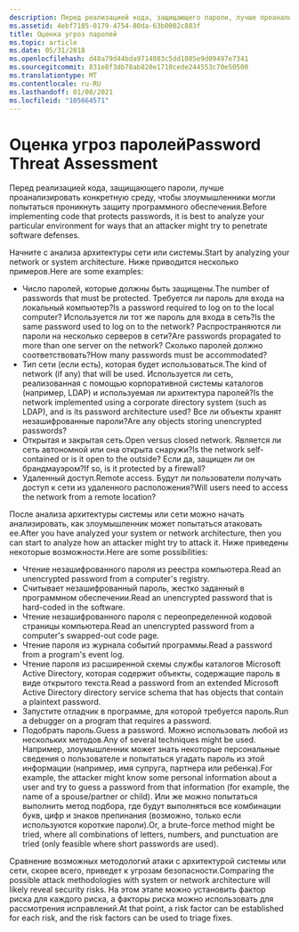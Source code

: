 ```yaml
---
description: Перед реализацией кода, защищающего пароли, лучше проанализировать конкретную среду, чтобы злоумышленники могли попытаться проникнуть защиту программного обеспечения.
ms.assetid: 4ebf7185-0179-4754-80da-63b0002c883f
title: Оценка угроз паролей
ms.topic: article
ms.date: 05/31/2018
ms.openlocfilehash: d48a79d44bda9714083c5dd1085e9d09497e7341
ms.sourcegitcommit: 831e8f3db78ab820e1710cede244553c70e50500
ms.translationtype: MT
ms.contentlocale: ru-RU
ms.lasthandoff: 01/08/2021
ms.locfileid: "105664571"
---
```

# <a name="password-threat-assessment"></a><span data-ttu-id="aae17-103">Оценка угроз паролей</span><span class="sxs-lookup"><span data-stu-id="aae17-103">Password Threat Assessment</span></span>

<span data-ttu-id="aae17-104">Перед реализацией кода, защищающего пароли, лучше проанализировать конкретную среду, чтобы злоумышленники могли попытаться проникнуть защиту программного обеспечения.</span><span class="sxs-lookup"><span data-stu-id="aae17-104">Before implementing code that protects passwords, it is best to analyze your particular environment for ways that an attacker might try to penetrate software defenses.</span></span>

<span data-ttu-id="aae17-105">Начните с анализа архитектуры сети или системы.</span><span class="sxs-lookup"><span data-stu-id="aae17-105">Start by analyzing your network or system architecture.</span></span> <span data-ttu-id="aae17-106">Ниже приводится несколько примеров.</span><span class="sxs-lookup"><span data-stu-id="aae17-106">Here are some examples:</span></span>

-   <span data-ttu-id="aae17-107">Число паролей, которые должны быть защищены.</span><span class="sxs-lookup"><span data-stu-id="aae17-107">The number of passwords that must be protected.</span></span> <span data-ttu-id="aae17-108">Требуется ли пароль для входа на локальный компьютер?</span><span class="sxs-lookup"><span data-stu-id="aae17-108">Is a password required to log on to the local computer?</span></span> <span data-ttu-id="aae17-109">Используется ли тот же пароль для входа в сеть?</span><span class="sxs-lookup"><span data-stu-id="aae17-109">Is the same password used to log on to the network?</span></span> <span data-ttu-id="aae17-110">Распространяются ли пароли на несколько серверов в сети?</span><span class="sxs-lookup"><span data-stu-id="aae17-110">Are passwords propagated to more than one server on the network?</span></span> <span data-ttu-id="aae17-111">Сколько паролей должно соответствовать?</span><span class="sxs-lookup"><span data-stu-id="aae17-111">How many passwords must be accommodated?</span></span>
-   <span data-ttu-id="aae17-112">Тип сети (если есть), которая будет использоваться.</span><span class="sxs-lookup"><span data-stu-id="aae17-112">The kind of network (if any) that will be used.</span></span> <span data-ttu-id="aae17-113">Используется ли сеть, реализованная с помощью корпоративной системы каталогов (например, LDAP) и используемая ли архитектура паролей?</span><span class="sxs-lookup"><span data-stu-id="aae17-113">Is the network implemented using a corporate directory system (such as LDAP), and is its password architecture used?</span></span> <span data-ttu-id="aae17-114">Все ли объекты хранят незашифрованные пароли?</span><span class="sxs-lookup"><span data-stu-id="aae17-114">Are any objects storing unencrypted passwords?</span></span>
-   <span data-ttu-id="aae17-115">Открытая и закрытая сеть.</span><span class="sxs-lookup"><span data-stu-id="aae17-115">Open versus closed network.</span></span> <span data-ttu-id="aae17-116">Является ли сеть автономной или она открыта снаружи?</span><span class="sxs-lookup"><span data-stu-id="aae17-116">Is the network self-contained or is it open to the outside?</span></span> <span data-ttu-id="aae17-117">Если да, защищен ли он брандмауэром?</span><span class="sxs-lookup"><span data-stu-id="aae17-117">If so, is it protected by a firewall?</span></span>
-   <span data-ttu-id="aae17-118">Удаленный доступ.</span><span class="sxs-lookup"><span data-stu-id="aae17-118">Remote access.</span></span> <span data-ttu-id="aae17-119">Будут ли пользователи получать доступ к сети из удаленного расположения?</span><span class="sxs-lookup"><span data-stu-id="aae17-119">Will users need to access the network from a remote location?</span></span>

<span data-ttu-id="aae17-120">После анализа архитектуры системы или сети можно начать анализировать, как злоумышленник может попытаться атаковать ее.</span><span class="sxs-lookup"><span data-stu-id="aae17-120">After you have analyzed your system or network architecture, then you can start to analyze how an attacker might try to attack it.</span></span> <span data-ttu-id="aae17-121">Ниже приведены некоторые возможности.</span><span class="sxs-lookup"><span data-stu-id="aae17-121">Here are some possibilities:</span></span>

-   <span data-ttu-id="aae17-122">Чтение незашифрованного пароля из реестра компьютера.</span><span class="sxs-lookup"><span data-stu-id="aae17-122">Read an unencrypted password from a computer's registry.</span></span>
-   <span data-ttu-id="aae17-123">Считывает незашифрованный пароль, жестко заданный в программном обеспечении.</span><span class="sxs-lookup"><span data-stu-id="aae17-123">Read an unencrypted password that is hard-coded in the software.</span></span>
-   <span data-ttu-id="aae17-124">Чтение незашифрованного пароля с переопределенной кодовой страницы компьютера.</span><span class="sxs-lookup"><span data-stu-id="aae17-124">Read an unencrypted password from a computer's swapped-out code page.</span></span>
-   <span data-ttu-id="aae17-125">Чтение пароля из журнала событий программы.</span><span class="sxs-lookup"><span data-stu-id="aae17-125">Read a password from a program's event log.</span></span>
-   <span data-ttu-id="aae17-126">Чтение пароля из расширенной схемы службы каталогов Microsoft Active Directory, которая содержит объекты, содержащие пароль в виде открытого текста.</span><span class="sxs-lookup"><span data-stu-id="aae17-126">Read a password from an extended Microsoft Active Directory directory service schema that has objects that contain a plaintext password.</span></span>
-   <span data-ttu-id="aae17-127">Запустите отладчик в программе, для которой требуется пароль.</span><span class="sxs-lookup"><span data-stu-id="aae17-127">Run a debugger on a program that requires a password.</span></span>
-   <span data-ttu-id="aae17-128">Подобрать пароль.</span><span class="sxs-lookup"><span data-stu-id="aae17-128">Guess a password.</span></span> <span data-ttu-id="aae17-129">Можно использовать любой из нескольких методов.</span><span class="sxs-lookup"><span data-stu-id="aae17-129">Any of several techniques might be used.</span></span> <span data-ttu-id="aae17-130">Например, злоумышленник может знать некоторые персональные сведения о пользователе и попытаться угадать пароль из этой информации (например, имя супруга, партнера или ребенка).</span><span class="sxs-lookup"><span data-stu-id="aae17-130">For example, the attacker might know some personal information about a user and try to guess a password from that information (for example, the name of a spouse/partner or child).</span></span> <span data-ttu-id="aae17-131">Или же можно попытаться выполнить метод подбора, где будут выполняться все комбинации букв, цифр и знаков препинания (возможно, только если используются короткие пароли).</span><span class="sxs-lookup"><span data-stu-id="aae17-131">Or, a brute-force method might be tried, where all combinations of letters, numbers, and punctuation are tried (only feasible where short passwords are used).</span></span>

<span data-ttu-id="aae17-132">Сравнение возможных методологий атаки с архитектурой системы или сети, скорее всего, приведет к угрозам безопасности.</span><span class="sxs-lookup"><span data-stu-id="aae17-132">Comparing the possible attack methodologies with system or network architecture will likely reveal security risks.</span></span> <span data-ttu-id="aae17-133">На этом этапе можно установить фактор риска для каждого риска, а факторы риска можно использовать для рассмотрения исправлений.</span><span class="sxs-lookup"><span data-stu-id="aae17-133">At that point, a risk factor can be established for each risk, and the risk factors can be used to triage fixes.</span></span>

 

 



